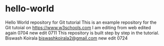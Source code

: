 # hello-world
Hello World repository for Git tutorial
This is an example repository for the Git tutoial on https://www.w3schools.com
I am editing from web
edited again 0704
new edit 0711
This repository is built step by step in the tutorial. Biswash Koirala biswashkoirala2@gmail.com
new edit 0724